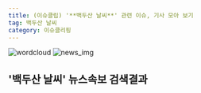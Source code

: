 ```yaml
---
title: (이슈클립) '**백두산 날씨**' 관련 이슈, 기사 모아 보기
tag: 백두산 날씨
category: 이슈클리핑
---
```

![wordcloud](https://s3.ap-northeast-2.amazonaws.com/lyrics101-wordcloud/2018-09-20-1537398650.png)
![news_img](https://user-images.githubusercontent.com/42597476/44507050-1206f400-a6e4-11e8-8d98-7ffbfebb353f.png)
## **'**백두산 날씨**'** 뉴스속보 검색결과

